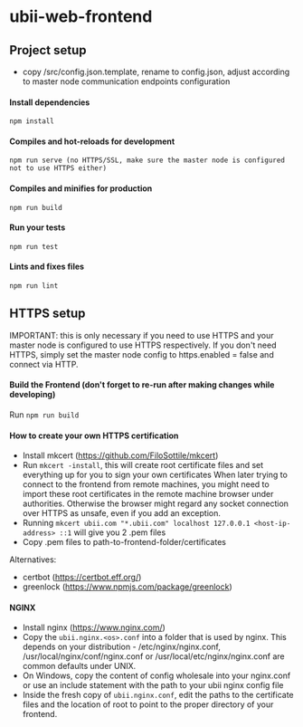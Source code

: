 # ubii-web-frontend

## Project setup

- copy /src/config.json.template, rename to config.json, adjust according to master node communication endpoints configuration

#### Install dependencies

```
npm install
```

#### Compiles and hot-reloads for development

```
npm run serve (no HTTPS/SSL, make sure the master node is configured not to use HTTPS either)
```

#### Compiles and minifies for production

```
npm run build
```

#### Run your tests

```
npm run test
```

#### Lints and fixes files

```
npm run lint
```


## HTTPS setup

IMPORTANT: this is only necessary if you need to use HTTPS and your master node is configured to use HTTPS respectively. If you don't need HTTPS, simply set the master node config to https.enabled = false and connect via HTTP.

#### Build the Frontend (don't forget to re-run after making changes while developing)

Run `npm run build`

#### How to create your own HTTPS certification

- Install mkcert (https://github.com/FiloSottile/mkcert)
- Run `mkcert -install`, this will create root certificate files and set everything up for you to sign your own certificates
  When later trying to connect to the frontend from remote machines, you might need to import these root certificates in the remote machine browser under authorities. Otherwise the browser might regard any socket connection over HTTPS as unsafe, even if you add an exception.
- Running `mkcert ubii.com "*.ubii.com" localhost 127.0.0.1 <host-ip-address> ::1` will give you 2 .pem files
- Copy .pem files to path-to-frontend-folder/certificates

Alternatives:

- certbot (https://certbot.eff.org/)
- greenlock (https://www.npmjs.com/package/greenlock)

#### NGINX

- Install nginx (https://www.nginx.com/)
- Copy the `ubii.nginx.<os>.conf` into a folder that is used by nginx. This depends on your distribution - /etc/nginx/nginx.conf, /usr/local/nginx/conf/nginx.conf or /usr/local/etc/nginx/nginx.conf are common defaults under UNIX.
- On Windows, copy the content of config wholesale into your nginx.conf or use an include statement with the path to your ubii nginx config file
- Inside the fresh copy of `ubii.nginx.conf`, edit the paths to the certificate files and the location of root to point to the proper directory of your frontend.
